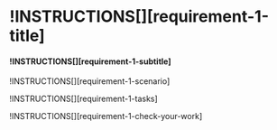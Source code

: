 # !INSTRUCTIONS[][requirement-1-title]

#### !INSTRUCTIONS[][requirement-1-subtitle]

!INSTRUCTIONS[][requirement-1-scenario]

!INSTRUCTIONS[][requirement-1-tasks]

!INSTRUCTIONS[][requirement-1-check-your-work]